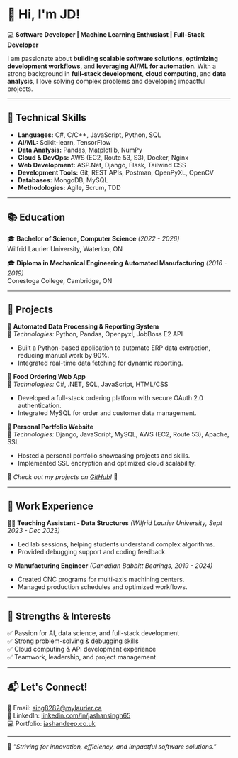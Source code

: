 # 👋 Hi, I'm JD!

💻 **Software Developer | Machine Learning Enthusiast | Full-Stack Developer**  

I am passionate about **building scalable software solutions**, **optimizing development workflows**, and **leveraging AI/ML for automation**. With a strong background in **full-stack development**, **cloud computing**, and **data analysis**, I love solving complex problems and developing impactful projects.  

---

## 🔧 Technical Skills  
- **Languages:** C#, C/C++, JavaScript, Python, SQL  
- **AI/ML:** Scikit-learn, TensorFlow  
- **Data Analysis:** Pandas, Matplotlib, NumPy  
- **Cloud & DevOps:** AWS (EC2, Route 53, S3), Docker, Nginx  
- **Web Development:** ASP.Net, Django, Flask, Tailwind CSS  
- **Development Tools:** Git, REST APIs, Postman, OpenPyXL, OpenCV  
- **Databases:** MongoDB, MySQL  
- **Methodologies:** Agile, Scrum, TDD  

---

## 📚 Education  
🎓 **Bachelor of Science, Computer Science** *(2022 - 2026)*  
Wilfrid Laurier University, Waterloo, ON  

🎓 **Diploma in Mechanical Engineering Automated Manufacturing** *(2016 - 2019)*  
Conestoga College, Cambridge, ON  

---

## 🚀 Projects  
🔹 **Automated Data Processing & Reporting System**  
📌 *Technologies:* Python, Pandas, Openpyxl, JobBoss E2 API  
- Built a Python-based application to automate ERP data extraction, reducing manual work by 90%.  
- Integrated real-time data fetching for dynamic reporting.  

🔹 **Food Ordering Web App**  
📌 *Technologies:* C#, .NET, SQL, JavaScript, HTML/CSS  
- Developed a full-stack ordering platform with secure OAuth 2.0 authentication.  
- Integrated MySQL for order and customer data management.  

🔹 **Personal Portfolio Website**  
📌 *Technologies:* Django, JavaScript, MySQL, AWS (EC2, Route 53), Apache, SSL  
- Hosted a personal portfolio showcasing projects and skills.  
- Implemented SSL encryption and optimized cloud scalability.  

📌 *Check out my projects on [GitHub](https://github.com/jayd719)!* 🚀  

---

## 💼 Work Experience  
👨‍🏫 **Teaching Assistant - Data Structures** *(Wilfrid Laurier University, Sept 2023 - Dec 2023)*  
- Led lab sessions, helping students understand complex algorithms.  
- Provided debugging support and coding feedback.  

⚙️ **Manufacturing Engineer** *(Canadian Babbitt Bearings, 2019 - 2024)*  
- Created CNC programs for multi-axis machining centers.  
- Managed production schedules and optimized workflows.  

---

## 🎯 Strengths & Interests  
✅ Passion for AI, data science, and full-stack development  
✅ Strong problem-solving & debugging skills  
✅ Cloud computing & API development experience  
✅ Teamwork, leadership, and project management  

---

## 📬 Let's Connect!  
📧 Email: [sing8282@mylaurier.ca](mailto:sing8282@mylaurier.ca)  
🔗 LinkedIn: [linkedin.com/in/jashansingh65](https://linkedin.com/in/jashansingh65)  
💻 Portfolio: [jashandeep.co.uk](https://jashandeep.co.uk/)  

---

🚀 *"Striving for innovation, efficiency, and impactful software solutions."*  

